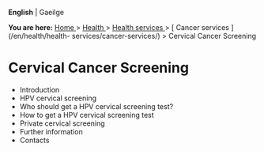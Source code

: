 **English** |  Gaeilge 

**You are here:** [ Home ](/en/) > [ Health ](/en/health/) > [ Health services
](/en/health/health-services/) > [ Cancer services ](/en/health/health-
services/cancer-services/) > Cervical Cancer Screening

#  Cervical Cancer Screening

  * Introduction 
  * HPV cervical screening 
  * Who should get a HPV cervical screening test? 
  * How to get a HPV cervical screening test 
  * Private cervical screening 
  * Further information 
  * Contacts 
